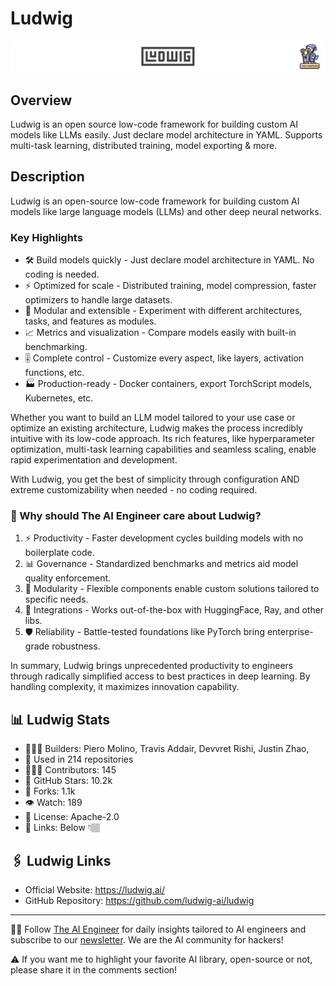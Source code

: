 # Ludwig
![The AI Engineer presents Ludwig](ludwig_1920x192.png)
## Overview
Ludwig is an open source low-code framework for building custom AI models like LLMs easily. Just declare model architecture in YAML. Supports multi-task learning, distributed training, model exporting & more.

## Description
Ludwig is an open-source low-code framework for building custom AI models like large language models (LLMs) and other deep neural networks.

### Key Highlights

- 🛠️ Build models quickly - Just declare model architecture in YAML. No coding is needed.
- ⚡️ Optimized for scale - Distributed training, model compression, faster optimizers to handle large datasets.
- 🧩 Modular and extensible - Experiment with different architectures, tasks, and features as modules.
- 📈 Metrics and visualization - Compare models easily with built-in benchmarking.
- 🎚️ Complete control - Customize every aspect, like layers, activation functions, etc.
- 🏭 Production-ready - Docker containers, export TorchScript models, Kubernetes, etc.

Whether you want to build an LLM model tailored to your use case or optimize an existing architecture, Ludwig makes the process incredibly intuitive with its low-code approach. Its rich features, like hyperparameter optimization, multi-task learning capabilities and seamless scaling, enable rapid experimentation and development.

With Ludwig, you get the best of simplicity through configuration AND extreme customizability when needed - no coding required.

### 🤔 Why should The AI Engineer care about Ludwig?
1. ⚡️ Productivity - Faster development cycles building models with no boilerplate code.
2. 📊 Governance - Standardized benchmarks and metrics aid model quality enforcement.
3. 🧩 Modularity - Flexible components enable custom solutions tailored to specific needs.
4. 🔌 Integrations - Works out-of-the-box with HuggingFace, Ray, and other libs.
5. 🛡 Reliability - Battle-tested foundations like PyTorch bring enterprise-grade robustness.

In summary, Ludwig brings unprecedented productivity to engineers through radically simplified access to best practices in deep learning. By handling complexity, it maximizes innovation capability.

## 📊 Ludwig Stats
- 👷🏽‍♀️ Builders: Piero Molino, Travis Addair, Devvret Rishi, Justin Zhao, 
- 💾 Used in 214 repositories
- 👩🏽‍💻 Contributors: 145
- 💫 GitHub Stars: 10.2k
- 🍴 Forks: 1.1k
- 👁️ Watch: 189
- 🪪 License: Apache-2.0
- 🔗 Links: Below 👇🏽

## 🖇️ Ludwig Links
- Official Website: https://ludwig.ai/
- GitHub Repository: https://github.com/ludwig-ai/ludwig

---
🧙🏽 Follow [The AI Engineer](https://www.linkedin.com/company/theaiengineer/) for daily insights tailored to AI engineers and subscribe to our [newsletter](http://theaiengineerco.substack.com). We are the AI community for hackers!

⚠️ If you want me to highlight your favorite AI library, open-source or not, please share it in the comments section!
